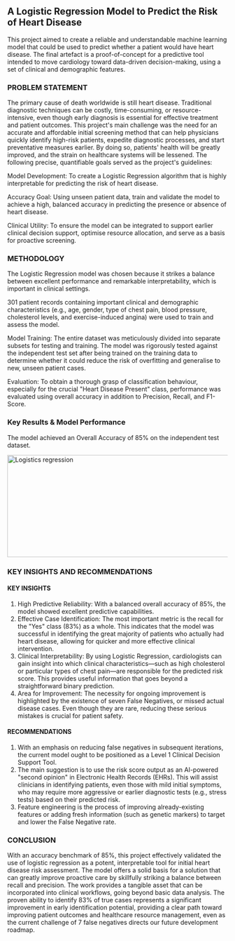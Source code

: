 ## A Logistic Regression Model to Predict the Risk of Heart Disease
This project aimed to create a reliable and understandable machine learning model that could be used to predict whether a patient would have heart disease.  The final artefact is a proof-of-concept for a predictive tool intended to move cardiology toward data-driven decision-making, using a set of clinical and demographic features.
### PROBLEM STATEMENT
The primary cause of death worldwide is still heart disease.  Traditional diagnostic techniques can be costly, time-consuming, or resource-intensive, even though early diagnosis is essential for effective treatment and patient outcomes.  This project's main challenge was the need for an accurate and affordable initial screening method that can help physicians quickly identify high-risk patients, expedite diagnostic processes, and start preventative measures earlier. By doing so, patients' health will be greatly improved, and the strain on healthcare systems will be lessened.
The following precise, quantifiable goals served as the project's guidelines:

 Model Development: To create a Logistic Regression algorithm that is highly interpretable for predicting the risk of heart disease.

 Accuracy Goal: Using unseen patient data, train and validate the model to achieve a high, balanced accuracy in predicting the presence or absence of heart disease.

 Clinical Utility: To ensure the model can be integrated to support earlier clinical decision support, optimise resource allocation, and serve as a basis for proactive screening.
 ### METHODOLOGY
 The Logistic Regression model was chosen because it strikes a balance between excellent performance and remarkable interpretability, which is important in clinical settings.

 301 patient records containing important clinical and demographic characteristics (e.g., age, gender, type of chest pain, blood pressure, cholesterol levels, and exercise-induced angina) were used to train and assess the model.

 Model Training: The entire dataset was meticulously divided into separate subsets for testing and training.  The model was rigorously tested against the independent test set after being trained on the training data to determine whether it could reduce the risk of overfitting and generalise to new, unseen patient cases.

 Evaluation: To obtain a thorough grasp of classification behaviour, especially for the crucial "Heart Disease Present" class, performance was evaluated using overall accuracy in addition to Precision, Recall, and F1-Score.
### Key Results & Model Performance
The model achieved an Overall Accuracy of 85% on the independent test dataset.

<img width="507" height="233" alt="Logistics regression" src="https://github.com/user-attachments/assets/f836862d-fe90-4e33-97da-cc08ffbe2c98" />

### KEY INSIGHTS AND RECOMMENDATIONS
#### KEY INSIGHTS
1. High Predictive Reliability: With a balanced overall accuracy of 85%, the model showed excellent predictive capabilities.
2. Effective Case Identification: The most important metric is the recall for the "Yes" class (83%) as a whole.  This indicates that the model was successful in identifying the great majority of patients who actually had heart disease, allowing for quicker and more effective clinical intervention.
3. Clinical Interpretability: By using Logistic Regression, cardiologists can gain insight into which clinical characteristics—such as high cholesterol or particular types of chest pain—are responsible for the predicted risk score. This provides useful information that goes beyond a straightforward binary prediction.
4. Area for Improvement: The necessity for ongoing improvement is highlighted by the existence of seven False Negatives, or missed actual disease cases.  Even though they are rare, reducing these serious mistakes is crucial for patient safety.
#### RECOMMENDATIONS
1. With an emphasis on reducing false negatives in subsequent iterations, the current model ought to be positioned as a Level 1 Clinical Decision Support Tool.
2. The main suggestion is to use the risk score output as an AI-powered "second opinion" in Electronic Health Records (EHRs).  This will assist clinicians in identifying patients, even those with mild initial symptoms, who may require more aggressive or earlier diagnostic tests (e.g., stress tests) based on their predicted risk.
3. Feature engineering is the process of improving already-existing features or adding fresh information (such as genetic markers) to target and lower the False Negative rate.
 ### CONCLUSION
With an accuracy benchmark of 85%, this project effectively validated the use of logistic regression as a potent, interpretable tool for initial heart disease risk assessment.
The model offers a solid basis for a solution that can greatly improve proactive care by skillfully striking a balance between recall and precision.
The work provides a tangible asset that can be incorporated into clinical workflows, going beyond basic data analysis.
The proven ability to identify 83% of true cases represents a significant improvement in early identification potential, providing a clear path toward improving patient outcomes and healthcare resource management, even as the current challenge of 7 false negatives directs our future development roadmap.
